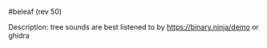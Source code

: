 #beleaf (rev 50)

Description: tree sounds are best listened to by https://binary.ninja/demo or ghidra
